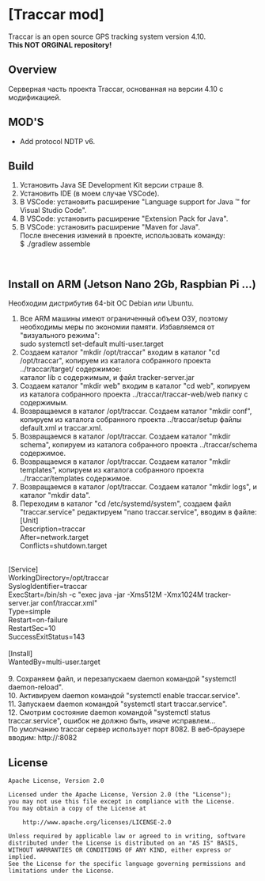 # [Traccar mod]
Traccar is an open source GPS tracking system version 4.10. <br/>
<b>This NOT ORGINAL repository!</b><br/>

## Overview
Серверная часть проекта Traccar, основанная на версии 4.10 с модификацией.

## MOD'S

 -  Add protocol NDTP v6.

## Build
1. Установить Java SE Development Kit версии страше 8. <br/>
2. Установить IDE (в моем случае VSCode). <br/>
3. В VSCode: установить расширение "Language support for Java ™ for Visual Studio Code". <br/>
4. В VSCode: установить расширение "Extension Pack for Java". <br/>
5. В VSCode: установить расширение "Maven for Java". <br/>
После внесения измений в проекте, использовать команду: <br/>
$ ./gradlew assemble
<br/>

## Install on ARM (Jetson Nano 2Gb, Raspbian Pi ...)
Необходим дистрибутив 64-bit ОС Debian или Ubuntu.<br/>
1. Все ARM машины имеют ограниченный объем ОЗУ, поэтому необходимы меры по экономии памяти. Избавляемся от "визуального режима":<br/>
sudo systemctl set-default multi-user.target<br/>
2. Создаем каталог "mkdir /opt/traccar" входим в каталог "cd /opt/traccar", копируем из каталога собранного проекта ../traccar/target/ содержимое:<br/>
каталог lib с содержимым, и файл tracker-server.jar <br/>
3. Создаем каталог "mkdir web" входим в каталог "cd web", копируем из каталога собранного проекта ../traccar/traccar-web/web папку с содержимым.<br/>
4. Возвращаемся в каталог /opt/traccar. Создаем каталог "mkdir conf", копируем из каталога собранного проекта ../traccar/setup файлы default.xml и traccar.xml.<br/>
5. Возвращаемся в каталог /opt/traccar. Создаем каталог "mkdir schema", копируем из каталога собранного проекта ../traccar/schema содержимое.<br/>
6. Возвращаемся в каталог /opt/traccar. Создаем каталог "mkdir templates", копируем из каталога собранного проекта ../traccar/templates содержимое.<br/>
7. Возвращаемся в каталог /opt/traccar. Создаем каталог "mkdir logs", и каталог "mkdir data".<br/>
8. Переходим в каталог "cd /etc/systemd/system", создаем файл "traccar.service" редактируем "nano traccar.service", вводим в файле: <br/>
[Unit]<br/>
Description=traccar<br/>
After=network.target<br/>
Conflicts=shutdown.target<br/>
<br/>
[Service]<br/>
WorkingDirectory=/opt/traccar<br/>
SyslogIdentifier=traccar<br/>
ExecStart=/bin/sh -c "exec java -jar -Xms512M -Xmx1024M tracker-server.jar conf/traccar.xml"<br/>
Type=simple<br/>
Restart=on-failure<br/>
RestartSec=10<br/>
SuccessExitStatus=143<br/>
<br/>
[Install]<br/>
WantedBy=multi-user.target<br/>
<br/>
9. Сохраняем файл, и перезапускаем daemon командой "systemctl daemon-reload".<br/>
10. Активируем daemon командой "systemctl enable traccar.service".<br/>
11. Запускаем daemon командой "systemctl start traccar.service".<br/>
12. Смотрим состояние daemon командой "systemctl status traccar.service", ошибок не должно быть, иначе исправлем...<br/>
По умолчанию traccar сервер использует порт 8082. В веб-браузере вводим:  http://<ip_адрес_сервера>:8082<br/> 

## License

    Apache License, Version 2.0

    Licensed under the Apache License, Version 2.0 (the "License");
    you may not use this file except in compliance with the License.
    You may obtain a copy of the License at

        http://www.apache.org/licenses/LICENSE-2.0

    Unless required by applicable law or agreed to in writing, software
    distributed under the License is distributed on an "AS IS" BASIS,
    WITHOUT WARRANTIES OR CONDITIONS OF ANY KIND, either express or implied.
    See the License for the specific language governing permissions and
    limitations under the License.
